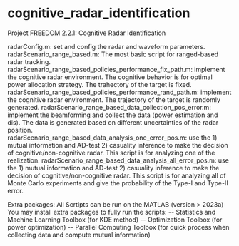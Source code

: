 # cognitive_radar_identification
Project FREEDOM 2.2.1: Cognitive Radar Identification

radarConfig.m:					set and config the radar and waveform parameters.
radarScenario_range_based.m: 	The most basic script for ranged-based radar tracking. 
radarScenario_range_based_policies_performance_fix_path.m:
								implement the cognitive radar environment.
								The cognitive behavior is for optimal power allocation strategy.
								The trahectory of the target is fixed.
radarScenario_range_based_policies_performance_rand_path.m:
								implement the cognitive radar environment.
								The trajectory of the target is randomly generated.
radarScenario_range_based_data_collection_pos_error.m:
								implement the beamforming and collect the data (power estimation and dis).
								The data is generated based on different uncertainties of the radar position.\
radarScenario_range_based_data_analysis_one_error_pos.m:
								use the	1) mutual information and AD-test
										2) casuality inference
								to make the decision of cognitive/non-cognitive radar.
								This script is for analyzing one of the realization.
radarScenario_range_based_data_analysis_all_error_pos.m:
								use the	1) mutual information and AD-test
										2) casuality inference
								to make the decision of cognitive/non-cognitive radar.
								This script is for analyzing all of Monte Carlo experiments
								and give the probability of the Type-I and Type-II error.


Extra packages:
All Scrtipts can be run on the MATLAB (version > 2023a)
You may install extra packages to fully run the scripts:
	-- Statistics and Machine Learning Toolbox (for KDE method)
	-- Optimization Toolbox (for power optimization)
	-- Parallel Computing Toolbox (for quick process when collecting data and compute mutual information)
